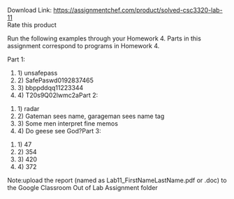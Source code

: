 Download Link: https://assignmentchef.com/product/solved-csc3320-lab-11
<br>
<span class="kksr-muted">Rate this product</span>

Run the following examples through your Homework 4. Parts in this assignment correspond to programs in Homework 4.

Part 1:

<ol>

 <li>1)  unsafepass</li>

 <li>2)  SafePaswd0192837465</li>

 <li>3)  bbppddqq11223344</li>

 <li>4)  T20s9Q02lwmc2aPart 2:</li>

</ol>

<ol>

 <li>1)  radar</li>

 <li>2)  Gateman sees name, garageman sees name tag</li>

 <li>3)  Some men interpret fine memos</li>

 <li>4)  Do geese see God?Part 3:</li>

</ol>

<ol>

 <li>1)  47</li>

 <li>2)  354</li>

 <li>3)  420</li>

 <li>4)  372</li>

</ol>

Note:upload the report (named as Lab11_FirstNameLastName.pdf or .doc) to the Google Classroom Out of Lab Assignment folder